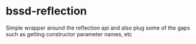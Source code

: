 bssd-reflection
===============

Simple wrapper around the reflection api and also plug some of the gaps such as getting constructor parameter names, etc